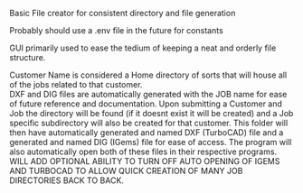 Basic File creator for consistent directory and file generation  
  
Probably should use a .env file in the future for constants  
  
GUI primarily used to ease the tedium of keeping a neat and orderly file structure.  
  
    
Customer Name is considered a Home directory of sorts that will house all of the jobs related to that customer.  
DXF and DIG files are automatically generated with the JOB name for ease of future reference and documentation. Upon submitting a Customer and Job the directory will be found (if it doesnt exist it will be created) and a Job specific subdirectory will also be created for that customer. This folder will then have automatically generated and named DXF (TurboCAD) file and a generated and named DIG (IGems) file for ease of access. The program will also automatically open both of these files in their respective programs.  
WILL ADD OPTIONAL ABILITY TO TURN OFF AUTO OPENING OF IGEMS AND TURBOCAD TO ALLOW QUICK CREATION OF MANY JOB DIRECTORIES BACK TO BACK.
